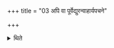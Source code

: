 +++
title = "03 अपि वा पूर्वेद्युरन्वाहार्यपचने"

+++

<details><summary>थिते</summary>

3. Optionally, on the preceding day the wife prepares the Karambha-pots on the Dakṣiṇa-fire after having removed the husks of the barley grains and having roasted them slightly.
</details>
